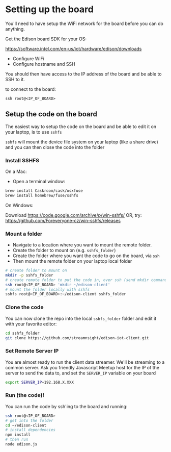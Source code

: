 # Setting up the board

You'll need to have setup the WiFi network for the board before you can do anything.

Get the Edison board SDK for your OS:

https://software.intel.com/en-us/iot/hardware/edison/downloads

- Configure WiFi
- Configure hostname and SSH

You should then have access to the IP address of the board and be able to SSH to it.

to connect to the board:

`ssh root@<IP_OF_BOARD>`

## Setup the code on the board

The easiest way to setup the code on the board and be able to edit it on your laptop, is to use `sshfs`

`sshfs` will mount the device file system on your laptop (like a share drive) and you can then close the code into the folder

### Install SSHFS

On a Mac:
- Open a terminal window:

```bash
brew install Caskroom/cask/osxfuse
brew install homebrew/fuse/sshfs
```

On Windows:

Download https://code.google.com/archive/p/win-sshfs/
OR, try: https://github.com/Foreveryone-cz/win-sshfs/releases

### Mount a folder
- Navigate to a location where you want to mount the remote folder.
- Create the folder to mount on (e.g. `sshfs_folder`)
- Create the folder where you want the code to go on the board, via `ssh`
- Then mount the remote folder on your laptop local folder
```bash
# create folder to mount on
mkdir -p sshfs_folder
# create remote folder to put the code in, over ssh (send mkdir command over ssh)
ssh root@<IP_OF_BOARD> 'mkdir ~/edison-client'
# mount the folder locally with sshfs
sshfs root@<IP_OF_BOARD>:~/edison-client sshfs_folder
```

### Clone the code
You can now clone the repo into the local `sshfs_folder` folder and edit it with your favorite editor:
```bash
cd sshfs_folder
git clone https://github.com/streamnsight/edison-iot-client.git
```

### Set Remote Server IP

You are almost ready to run the client data streamer. We'll be streaming to a common server.
Ask you friendly Javascript Meetup host for the IP of the server to send the data to, and set the `SERVER_IP` variable on your board

```bash
export SERVER_IP=192.168.X.XXX
```

### Run (the code)!

You can run the code by ssh'ing to the board and running:

```bash
ssh root@<IP_OF_BOARD>
# get into the folder
cd ~/edison-client
# install dependencies
npm install
# then run
node edison.js
```
